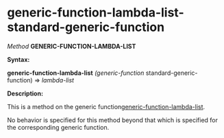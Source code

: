 generic-function-lambda-list-standard-generic-function
======================================================

*Method* **GENERIC-FUNCTION-LAMBDA-LIST**

**Syntax:**

**generic-function-lambda-list** *(generic-function* standard-generic-function) => *lambda-list*

**Description:**

This is a method on the generic function[generic-function-lambda-list](/meta-object-protocol/generic-function-lambda-list).

No behavior is specified for this method beyond that which is specified for the corresponding generic function.
